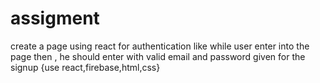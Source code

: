 # assigment
create a page using react for authentication like while user enter into the page then , he should enter with valid email and password given for the signup {use react,firebase,html,css}
